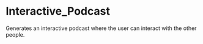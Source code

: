 # Interactive_Podcast
Generates an interactive podcast where the user can interact with the other people.
